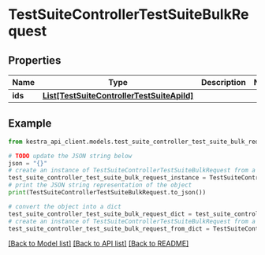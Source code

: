 # TestSuiteControllerTestSuiteBulkRequest


## Properties

Name | Type | Description | Notes
------------ | ------------- | ------------- | -------------
**ids** | [**List[TestSuiteControllerTestSuiteApiId]**](TestSuiteControllerTestSuiteApiId.md) |  | 

## Example

```python
from kestra_api_client.models.test_suite_controller_test_suite_bulk_request import TestSuiteControllerTestSuiteBulkRequest

# TODO update the JSON string below
json = "{}"
# create an instance of TestSuiteControllerTestSuiteBulkRequest from a JSON string
test_suite_controller_test_suite_bulk_request_instance = TestSuiteControllerTestSuiteBulkRequest.from_json(json)
# print the JSON string representation of the object
print(TestSuiteControllerTestSuiteBulkRequest.to_json())

# convert the object into a dict
test_suite_controller_test_suite_bulk_request_dict = test_suite_controller_test_suite_bulk_request_instance.to_dict()
# create an instance of TestSuiteControllerTestSuiteBulkRequest from a dict
test_suite_controller_test_suite_bulk_request_from_dict = TestSuiteControllerTestSuiteBulkRequest.from_dict(test_suite_controller_test_suite_bulk_request_dict)
```
[[Back to Model list]](../README.md#documentation-for-models) [[Back to API list]](../README.md#documentation-for-api-endpoints) [[Back to README]](../README.md)


